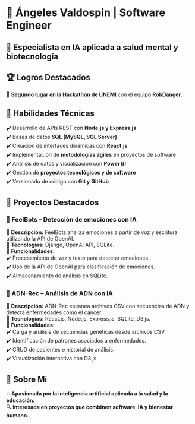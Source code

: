 # 🚀 Ángeles Valdospin | Software Engineer  
## 🎯 Especialista en IA aplicada a salud mental y biotecnología  


## 🏆 Logros Destacados  
🥈 **Segundo lugar en la Hackathon de UNEMI** con el equipo **RobDanger**.  


## 📌 Habilidades Técnicas  
✔️ Desarrollo de APIs REST con **Node.js y Express.js**  
✔️ Bases de datos **SQL (MySQL, SQL Server)**  
✔️ Creación de interfaces dinámicas con **React.js**  
✔️ Implementación de **metodologías ágiles** en proyectos de software  
✔️ Análisis de datos y visualización con **Power BI**  
✔️ Gestión de **proyectos tecnológicos y de software**  
✔️ Versionado de código con **Git y GitHub**  


## 📌 Proyectos Destacados  

### 🤖 FeelBots – Detección de emociones con IA  
🔹 **Descripción:** FeelBots analiza emociones a partir de voz y escritura utilizando la API de OpenAI.  
🔹 **Tecnologías:** Django, OpenAI API, SQLite.  
🔹 **Funcionalidades:**  
✔️ Procesamiento de voz y texto para detectar emociones.  
✔️ Uso de la API de OpenAI para clasificación de emociones.  
✔️ Almacenamiento de análisis en SQLite.  


### 🧬 ADN-Rec – Análisis de ADN con IA  
🔹 **Descripción:** ADN-Rec escanea archivos CSV con secuencias de ADN y detecta enfermedades como el cáncer.  
🔹 **Tecnologías:** React.js, Node.js, Express.js, SQLite, D3.js.  
🔹 **Funcionalidades:**  
✔️ Carga y análisis de secuencias genéticas desde archivos CSV.  
✔️ Identificación de patrones asociados a enfermedades.  
✔️ CRUD de pacientes e historial de análisis.  
✔️ Visualización interactiva con D3.js.  



## 🌱 Sobre Mí  
💡 **Apasionada por la inteligencia artificial aplicada a la salud y la educación.**  
🔍 **Interesada en proyectos que combinen software, IA y bienestar humano.**  


